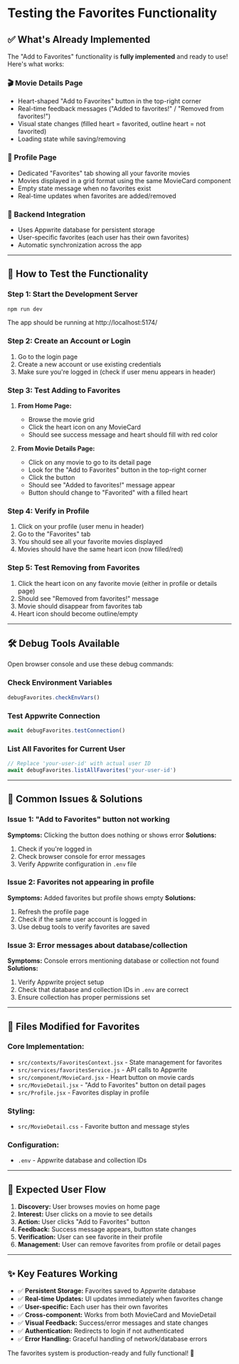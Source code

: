 # Testing the Favorites Functionality

## ✅ What's Already Implemented

The "Add to Favorites" functionality is **fully implemented** and ready to use! Here's what works:

### 🎬 Movie Details Page
- Heart-shaped "Add to Favorites" button in the top-right corner
- Real-time feedback messages ("Added to favorites!" / "Removed from favorites!")
- Visual state changes (filled heart = favorited, outline heart = not favorited)
- Loading state while saving/removing

### 👤 Profile Page
- Dedicated "Favorites" tab showing all your favorite movies
- Movies displayed in a grid format using the same MovieCard component
- Empty state message when no favorites exist
- Real-time updates when favorites are added/removed

### 🔧 Backend Integration
- Uses Appwrite database for persistent storage
- User-specific favorites (each user has their own favorites)
- Automatic synchronization across the app

---

## 🧪 How to Test the Functionality

### Step 1: Start the Development Server
```bash
npm run dev
```
The app should be running at http://localhost:5174/

### Step 2: Create an Account or Login
1. Go to the login page
2. Create a new account or use existing credentials
3. Make sure you're logged in (check if user menu appears in header)

### Step 3: Test Adding to Favorites
1. **From Home Page:**
   - Browse the movie grid
   - Click the heart icon on any MovieCard
   - Should see success message and heart should fill with red color

2. **From Movie Details Page:**
   - Click on any movie to go to its detail page
   - Look for the "Add to Favorites" button in the top-right corner
   - Click the button
   - Should see "Added to favorites!" message appear
   - Button should change to "Favorited" with a filled heart

### Step 4: Verify in Profile
1. Click on your profile (user menu in header)
2. Go to the "Favorites" tab
3. You should see all your favorite movies displayed
4. Movies should have the same heart icon (now filled/red)

### Step 5: Test Removing from Favorites
1. Click the heart icon on any favorite movie (either in profile or details page)
2. Should see "Removed from favorites!" message
3. Movie should disappear from favorites tab
4. Heart icon should become outline/empty

---

## 🛠️ Debug Tools Available

Open browser console and use these debug commands:

### Check Environment Variables
```javascript
debugFavorites.checkEnvVars()
```

### Test Appwrite Connection
```javascript
await debugFavorites.testConnection()
```

### List All Favorites for Current User
```javascript
// Replace 'your-user-id' with actual user ID
await debugFavorites.listAllFavorites('your-user-id')
```

---

## 🐛 Common Issues & Solutions

### Issue 1: "Add to Favorites" button not working
**Symptoms:** Clicking the button does nothing or shows error
**Solutions:**
1. Check if you're logged in
2. Check browser console for error messages
3. Verify Appwrite configuration in `.env` file

### Issue 2: Favorites not appearing in profile
**Symptoms:** Added favorites but profile shows empty
**Solutions:**
1. Refresh the profile page
2. Check if the same user account is logged in
3. Use debug tools to verify favorites are saved

### Issue 3: Error messages about database/collection
**Symptoms:** Console errors mentioning database or collection not found
**Solutions:**
1. Verify Appwrite project setup
2. Check that database and collection IDs in `.env` are correct
3. Ensure collection has proper permissions set

---

## 📁 Files Modified for Favorites

### Core Implementation:
- `src/contexts/FavoritesContext.jsx` - State management for favorites
- `src/services/favoritesService.js` - API calls to Appwrite
- `src/component/MovieCard.jsx` - Heart button on movie cards
- `src/MovieDetail.jsx` - "Add to Favorites" button on detail pages
- `src/Profile.jsx` - Favorites display in profile

### Styling:
- `src/MovieDetail.css` - Favorite button and message styles

### Configuration:
- `.env` - Appwrite database and collection IDs

---

## 🎯 Expected User Flow

1. **Discovery:** User browses movies on home page
2. **Interest:** User clicks on a movie to see details
3. **Action:** User clicks "Add to Favorites" button
4. **Feedback:** Success message appears, button state changes
5. **Verification:** User can see favorite in their profile
6. **Management:** User can remove favorites from profile or detail pages

---

## ✨ Key Features Working

- ✅ **Persistent Storage:** Favorites saved to Appwrite database
- ✅ **Real-time Updates:** UI updates immediately when favorites change
- ✅ **User-specific:** Each user has their own favorites
- ✅ **Cross-component:** Works from both MovieCard and MovieDetail
- ✅ **Visual Feedback:** Success/error messages and state changes
- ✅ **Authentication:** Redirects to login if not authenticated
- ✅ **Error Handling:** Graceful handling of network/database errors

The favorites system is production-ready and fully functional! 🎉